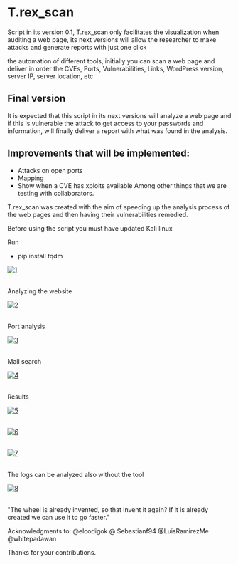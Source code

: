 # T.rex_scan
Script in its version 0.1, T.rex_scan only facilitates the visualization when auditing a web page, its next versions will allow the researcher to make attacks and generate reports with just one click

the automation of different tools, initially you can scan a web page and deliver in order the CVEs, Ports, Vulnerabilities, Links, WordPress version, server IP, server location, etc.

<h2>Final version </h2>

It is expected that this script in its next versions will analyze a web page and if this is vulnerable the attack to get access to your passwords and information, will finally deliver a report with what was found in the analysis.

<h2>Improvements that will be implemented:</h2>

* Attacks on open ports
* Mapping
* Show when a CVE has xploits available
Among other things that we are testing with collaborators.

T.rex_scan was created with the aim of speeding up the analysis process of the web pages and then having their vulnerabilities remedied.

Before using the script you must have updated Kali linux

Run
- pip install tqdm

<a href="https://ibb.co/cbeGq7"><img src="https://preview.ibb.co/jBu5iS/1.png" alt="1" border="0"></a><br /><a target='_blank' href=''></a><br />

Analyzing the website

<a href="https://ibb.co/fTLZtS"><img src="https://preview.ibb.co/ewk0YS/2.png" alt="2" border="0"></a><br /><a target='_blank' href=''></a><br />

Port analysis

<a href="https://ibb.co/j9d9Sn"><img src="https://preview.ibb.co/ejZinn/3.png" alt="3" border="0"></a><br /><a target='_blank' href=''></a><br />

Mail search

<a href="https://ibb.co/fxPYnn"><img src="https://preview.ibb.co/gNH8L7/4.png" alt="4" border="0"></a><br /><a target='_blank' href=''></a><br />

Results

<a href="https://ibb.co/cBPhV7"><img src="https://preview.ibb.co/dhFZcn/5.png" alt="5" border="0"></a><br /><a target='_blank' href=''></a><br />

<a href="https://ibb.co/caUoL7"><img src="https://preview.ibb.co/ghPcDS/6.png" alt="6" border="0"></a><br /><a target='_blank' href=''></a><br />

<a href="https://ibb.co/cvQNV7"><img src="https://preview.ibb.co/g2LBOS/7.png" alt="7" border="0"></a><br /><a target='_blank' href=''></a><br />

The logs can be analyzed also without the tool

<a href="https://ibb.co/cuxQiS"><img src="https://preview.ibb.co/nKxQiS/8.png" alt="8" border="0"></a><br /><a target='_blank' href=''></a><br />


"The wheel is already invented, so that invent it again? If it is already created we can use it to go faster."

Acknowledgments to: @elcodigok @ Sebastianf94 @LuisRamirezMe @whitepadawan

Thanks for your contributions.
